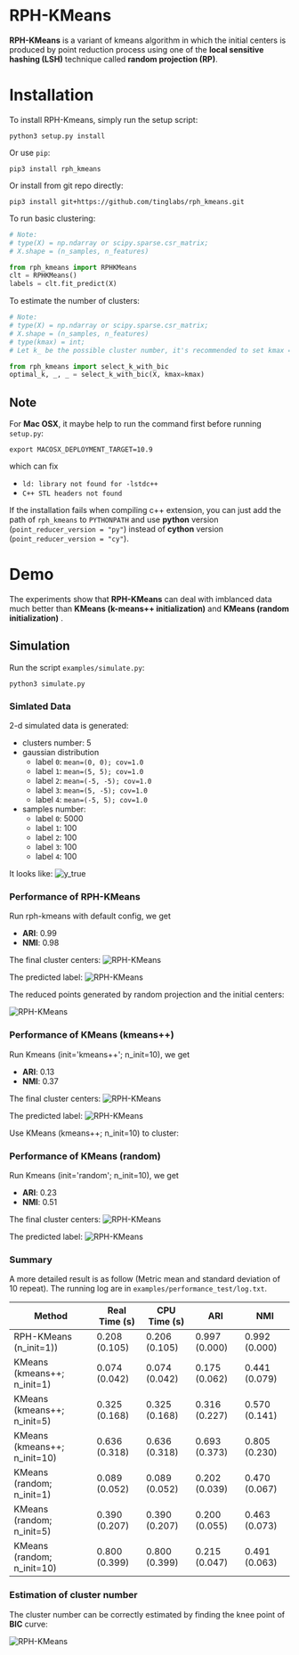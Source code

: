 # RPH-KMeans 

**RPH-KMeans** is a variant of kmeans algorithm in which the initial centers is produced by point reduction process using one of the **local sensitive hashing (LSH)** technique called **random projection (RP)**.


# Installation
To install RPH-Kmeans, simply run the setup script:

```
python3 setup.py install
```

Or use `pip`:

```
pip3 install rph_kmeans
```

Or install from git repo directly: 

```
pip3 install git+https://github.com/tinglabs/rph_kmeans.git
```

To run basic clustering:

```python
# Note: 
# type(X) = np.ndarray or scipy.sparse.csr_matrix;
# X.shape = (n_samples, n_features)

from rph_kmeans import RPHKMeans
clt = RPHKMeans()
labels = clt.fit_predict(X)
```

To estimate the number of clusters:

```python
# Note:
# type(X) = np.ndarray or scipy.sparse.csr_matrix;
# X.shape = (n_samples, n_features)
# type(kmax) = int; 
# Let k_ be the possible cluster number, it's recommended to set kmax = k_ * 3

from rph_kmeans import select_k_with_bic
optimal_k, _, _ = select_k_with_bic(X, kmax=kmax)
```

## Note
For **Mac OSX**, it maybe help to run the command first before running `setup.py`:

```
export MACOSX_DEPLOYMENT_TARGET=10.9
```
which can fix 

- `ld: library not found for -lstdc++` 
- `C++ STL headers not found`

If the installation fails when compiling c++ extension, you can just add the path of `rph_kmeans` to `PYTHONPATH` and use **python** version (`point_reducer_version = "py"`) instead of **cython** version (`point_reducer_version = "cy"`).


# Demo
The experiments show that **RPH-KMeans** can deal with imblanced data much better than **KMeans (k-means++ initialization)** and **KMeans (random initialization)** .

## Simulation
Run the script `examples/simulate.py`:

```
python3 simulate.py
```

### Simlated Data
2-d simulated data is generated:

- clusters number: 5
- gaussian distribution
	- label `0`: `mean=(0, 0); cov=1.0`
	- label `1`: `mean=(5, 5); cov=1.0`
	- label `2`: `mean=(-5, -5); cov=1.0`
	- label `3`: `mean=(5, -5); cov=1.0`
	- label `4`: `mean=(-5, 5); cov=1.0`
- samples number: 
	- label `0`: 5000
	- label `1`: 100
	- label `2`: 100
	- label `3`: 100
	- label `4`: 100

It looks like:
![y_true](examples/pipeline_draw/y_true.png) 

### Performance of RPH-KMeans
Run rph-kmeans with default config, we get

- **ARI**: 0.99
- **NMI**: 0.98

The final cluster centers:
![RPH-KMeans](examples/pipeline_draw/rp_kmeans_cluster_centers.png) 

The predicted label:
![RPH-KMeans](examples/pipeline_draw/rp_kmeans_y_pred.png) 

The reduced points generated by random projection and the initial centers:

![RPH-KMeans](examples/pipeline_draw/rp_kmeans_reduced_points.png) 

### Performance of KMeans (kmeans++)
Run Kmeans (init='kmeans++'; n_init=10), we get

- **ARI**: 0.13
- **NMI**: 0.37

The final cluster centers:
![RPH-KMeans](examples/pipeline_draw/kmeans(kmeans++)_cluster_centers.png) 

The predicted label:
![RPH-KMeans](examples/pipeline_draw/kmeans(kmeans++)_y_pred.png) 

Use KMeans (kmeans++; n_init=10) to cluster:

### Performance of KMeans (random)
Run Kmeans (init='random'; n_init=10), we get

- **ARI**: 0.23
- **NMI**: 0.51

The final cluster centers:
![RPH-KMeans](examples/pipeline_draw/kmeans(random)_cluster_centers.png) 

The predicted label:
![RPH-KMeans](examples/pipeline_draw/kmeans(random)_y_pred.png) 

### Summary

A more detailed result is as follow (Metric mean and standard deviation of 10  repeat). The running log are in `examples/performance_test/log.txt`.

| Method | Real Time (s) | CPU Time (s) | ARI | NMI |
| ---- | ---- | ---- | ---- | ---- | 
| RPH-KMeans (n_init=1)) | 0.208 (0.105) | 0.206 (0.105) | 0.997 (0.000) | 0.992 (0.000) |
| KMeans (kmeans++; n_init=1) | 0.074 (0.042) | 0.074 (0.042) | 0.175 (0.062) | 0.441 (0.079) |
| KMeans (kmeans++; n_init=5) | 0.325 (0.168) | 0.325 (0.168) | 0.316 (0.227) | 0.570 (0.141) |
| KMeans (kmeans++; n_init=10) | 0.636 (0.318) | 0.636 (0.318) | 0.693 (0.373) | 0.805 (0.230) |
| KMeans (random; n_init=1) | 0.089 (0.052) | 0.089 (0.052) | 0.202 (0.039) | 0.470 (0.067) |
| KMeans (random; n_init=5) | 0.390 (0.207) | 0.390 (0.207) | 0.200 (0.055) | 0.463 (0.073) |
| KMeans (random; n_init=10) | 0.800 (0.399) | 0.800 (0.399) | 0.215 (0.047) | 0.491 (0.063) |

### Estimation of cluster number
The cluster number can be correctly estimated by finding the knee point of  **BIC** curve: 

![RPH-KMeans](examples/k_selection/K-BIC.png)














